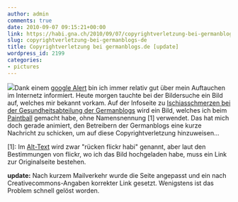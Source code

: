 ```yaml
---
author: admin
comments: true
date: 2010-09-07 09:15:21+00:00
link: https://habi.gna.ch/2010/09/07/copyrightverletzung-bei-germanblogs-de/
slug: copyrightverletzung-bei-germanblogs-de
title: Copyrightverletzung bei germanblogs.de [update]
wordpress_id: 2199
categories:
- pictures
---
```


[![](https://habi.gna.ch/wp-content/uploads/2010/09/Ischiasschmerzen-â€“-Bandscheibenvorfall-oder-eingeklemmter-Nerv-gesundheits-blog-183x300.png)](https://habi.gna.ch/wp-content/uploads/2010/09/Ischiasschmerzen-â€“-Bandscheibenvorfall-oder-eingeklemmter-Nerv-gesundheits-blog.png)Dank einem [google Alert](http://www.google.com/alerts) bin ich immer relativ gut über mein Auftauchen im Internetz informiert. Heute morgen tauchte bei der Bildersuche ein Bild auf, welches mir bekannt vorkam.
Auf der Infoseite zu [Ischiasschmerzen bei der Gesundheitsabteilung der Germanblogs](http://gesundheit.germanblogs.de/archive/2009/07/27/ischiasschmerzen-%E2%80%93-bandscheibenvorfall-oder-eingeklemmter-nerv.htm) wird ein Bild, welches ich beim [Paintball](http://www.flickr.com/photos/habi/sets/72157601921282087/) gemacht habe, ohne Namensnennung [1] verwendet.
Das hat mich doch gerade animiert, den Betreibern der Germanblogs eine kurze Nachricht zu schicken, um auf diese Copyrightverletzung hinzuweisen...

[1]: Im [Alt-Text](https://en.wikipedia.org/wiki/Wikipedia:Alternative_text_for_images) wird zwar "rücken flickr habi" genannt, aber laut den Bestimmungen von flickr, wo ich das Bild hochgeladen habe, muss ein Link zur Originalseite bestehen.

**update:** Nach kurzem Mailverkehr wurde die Seite angepasst und ein nach Creativecommons-Angaben korrekter Link gesetzt. Wenigstens ist das Problem schnell gelöst worden.
